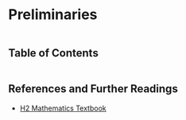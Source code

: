 # Preliminaries

```{contents}
```

## Table of Contents

```{tableofcontents}

```

## References and Further Readings

-   [H2 Mathematics Textbook](https://drive.google.com/file/d/0By83v5TWkGjvdEN4VmJUcnVxbkE/edit?resourcekey=0-Z4PO9IPiQz-GaYr_IlDK9A)
